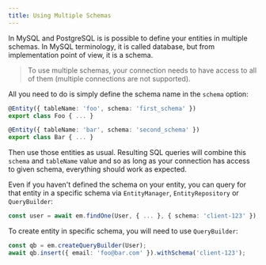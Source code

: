 ```yaml
---
title: Using Multiple Schemas
---
```


In MySQL and PostgreSQL is is possible to define your entities in multiple schemas. In MySQL 
terminology, it is called database, but from implementation point of view, it is a schema. 

> To use multiple schemas, your connection needs to have access to all of them (multiple 
> connections are not supported).

All you need to do is simply define the schema name in the `schema` option:

```typescript
@Entity({ tableName: 'foo', schema: 'first_schema' })
export class Foo { ... }

@Entity({ tableName: 'bar', schema: 'second_schema' })
export class Bar { ... }
```

Then use those entities as usual. Resulting SQL queries will combine this `schema` and `tableName` value and so as long 
as your connection has access to given schema, everything should work as expected.

Even if you haven't defined the schema on your entity, you can query for that entity in a specific schema via 
`EntityManager`, `EntityRepository` or `QueryBuilder`:

```typescript
const user = await em.findOne(User, { ... }, { schema: 'client-123' });
```

To create entity in specific schema, you will need to use `QueryBuilder`:

```typescript
const qb = em.createQueryBuilder(User);
await qb.insert({ email: 'foo@bar.com' }).withSchema('client-123');
```
